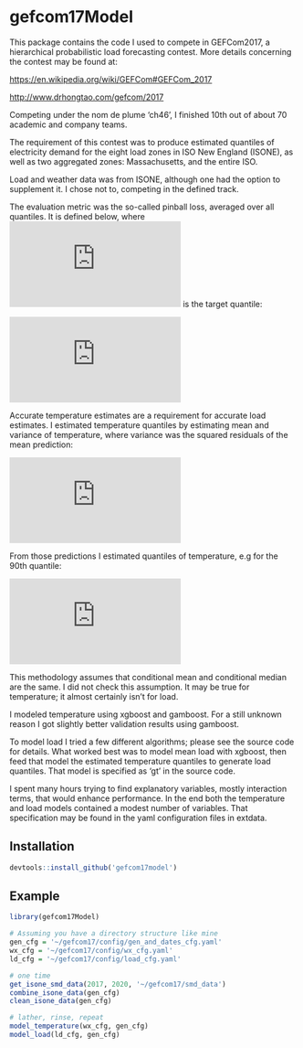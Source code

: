
<!-- README.md is generated from README.Rmd. Please edit that file -->

# gefcom17Model

<!-- badges: start -->

<!-- badges: end -->

This package contains the code I used to compete in GEFCom2017, a
hierarchical probabilistic load forecasting contest. More details
concerning the contest may be found at:

<https://en.wikipedia.org/wiki/GEFCom#GEFCom_2017>

<http://www.drhongtao.com/gefcom/2017>

Competing under the nom de plume ‘ch46’, I finished 10th out of about 70
academic and company teams.

The requirement of this contest was to produce estimated quantiles of
electricity demand for the eight load zones in ISO New England (ISONE),
as well as two aggregated zones: Massachusetts, and the entire ISO.

Load and weather data was from ISONE, although one had the option to
supplement it. I chose not to, competing in the defined track.

The evaluation metric was the so-called pinball loss, averaged over all
quantiles. It is defined below, where
![equation](https://latex.codecogs.com/gif.latex?%5Ctau) is the target
quantile:

![equation](https://latex.codecogs.com/gif.latex?%5Cbegin%7Baligned%7D%20F_%7B%5Ctau%7D%28y%2C%5Chat%7By%7D%29%20%26%20%3D%20%28y%20-%20%5Chat%7By%7D%29%20%5Ctau%20%5Chspace%7B1cm%7D%5Ctextrm%7B%20if%20%7D%20y%20%5Cgeq%20%5Chat%7By%7D%20%5C%5C%5C%20%26%20%3D%20%28%5Chat%7By%7D%20-%20y%29%20%281%20-%20%5Ctau%29%20%5Ctextrm%7B%20if%20%7D%20%5Chat%7By%7D%20%3E%20y%20%5Cend%7Baligned%7D)

Accurate temperature estimates are a requirement for accurate load
estimates. I estimated temperature quantiles by estimating mean and
variance of temperature, where variance was the squared residuals of the
mean prediction:

![equation](https://latex.codecogs.com/gif.latex?%5Csigma_%7Btemp%7D%5E%7B2%7D%20%3D%20%28temp%20-%20%5Chat%7Btemp%7D%29%5E%7B2%7D)

From those predictions I estimated quantiles of temperature, e.g for the
90th quantile:

![equation](https://latex.codecogs.com/gif.latex?q90_%7Btemp%7D%20%3D%20%5Chat%7Bmu_%7Btemp%7D%7D%20+%20qnorm%280.90%29*%5Chat%7B%5Csigma_%7Btemp%7D%7D)

This methodology assumes that conditional mean and conditional median
are the same. I did not check this assumption. It may be true for
temperature; it almost certainly isn’t for load.

I modeled temperature using xgboost and gamboost. For a still unknown
reason I got slightly better validation results using gamboost.

To model load I tried a few different algorithms; please see the source
code for details. What worked best was to model mean load with xgboost,
then feed that model the estimated temperature quantiles to generate
load quantiles. That model is specified as ‘gt’ in the source code.

I spent many hours trying to find explanatory variables, mostly
interaction terms, that would enhance performance. In the end both the
temperature and load models contained a modest number of variables. That
specification may be found in the yaml configuration files in extdata.

## Installation

``` r
devtools::install_github('gefcom17model')
```

## Example

``` r
library(gefcom17Model)

# Assuming you have a directory structure like mine
gen_cfg = '~/gefcom17/config/gen_and_dates_cfg.yaml'
wx_cfg = '~/gefcom17/config/wx_cfg.yaml'
ld_cfg = '~/gefcom17/config/load_cfg.yaml'

# one time
get_isone_smd_data(2017, 2020, '~/gefcom17/smd_data')
combine_isone_data(gen_cfg)
clean_isone_data(gen_cfg)

# lather, rinse, repeat
model_temperature(wx_cfg, gen_cfg)
model_load(ld_cfg, gen_cfg)
```
